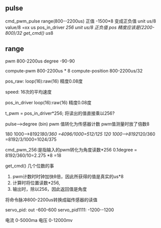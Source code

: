 ## pulse
cmd_pwm_pulse    range(800--2200us)     正值    -1500*8   变成正负值 
                 unit  us/8   value/8  =xx us
pos_in_driver    *256   unit    us/8    正负值     pos 精度应该是(2200-800)/32
get_cmd()        us*8

## range
pwm     800-2200us
degree  -90-90

compute-pwm   800-2200us * 8
compute-position   800-2200us/32

pos_raw:    loop(16):raw(16)   精度0.08度

speed:      16次的平均速度   

pos_in_driver  loop(16):raw(16)   精度0.08度

t_pwm = pos_in_driver*256;  将读出的值直接乘以256?

pulse-->degree (bin)  pwm 值转化为传感器计数  pwm值测量时放了倍数8

180   1000-->8192*180/360   =4096/1000=512/125
120   1000-->8192*120/360   =8192/3/1000=1024/375

cmd_pwm_256:是指输入的pwm转化为角度读数*256
0.1degree = 8192/360/10=2.275  *8 =18


get_cmd()
几个位数的事
1. pwm计数时时钟加快8倍，因此所获得的值是真实的us*8
2. 计算时将位置读数*256,
3. 输出时，除以256，因此返回值是角度

将命令脉冲800-2200us转换成磁传感器的读值


servo_pid:     out  -600-600
servo_pid1111:      -1200--1200

电流  0-5000ma
电压  0-12000mv
